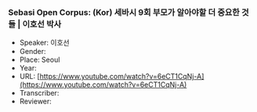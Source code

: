 ### Sebasi Open Corpus: (Kor) 세바시 9회 부모가 알아야할 더 중요한 것들 | 이호선 박사

- Speaker: 이호선
- Gender: 
- Place: Seoul
- Year: 
- URL: [https://www.youtube.com/watch?v=6eCT1CqNj-A](https://www.youtube.com/watch?v=6eCT1CqNj-A)
- Transcriber: 
- Reviewer: 


